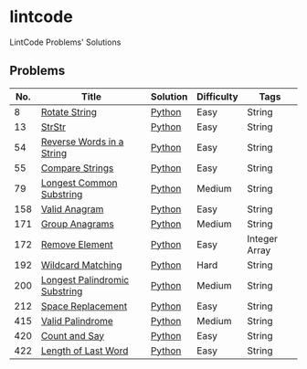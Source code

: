 # lintcode
LintCode Problems' Solutions

## Problems

| No.  | Title                                                        | Solution                                                  | Difficulty | Tags          |
| ---- | ------------------------------------------------------------ | --------------------------------------------------------- | ---------- | ------------- |
| 8    | [Rotate String](http://www.lintcode.com/en/problem/rotate-string/) | [Python](algorithms/2_valid_anagram.py)                   | Easy       | String        |
| 13   | [StrStr](https://www.lintcode.com/problem/implement-strstr/) | [Python](algorithms/13_str_str.py)                        | Easy       | String        |
| 54   | [Reverse Words in a String](https://www.lintcode.com/problem/reverse-words-in-a-string/) | [Python](algorithms/54_reverse_words_in_a_string.py)      | Easy       | String        |
| 55   | [Compare Strings](http://www.lintcode.com/en/problem/compare-strings/) | [Python](algorithms/55_compare_strings.py)                | Easy       | String        |
| 79   | [Longest Common Substring](http://www.lintcode.com/en/problem/longest-common-substring/) | [Python](algorithms/79_longest_common_substring.py)       | Medium     | String        |
| 158  | [Valid Anagram](https://www.lintcode.com/problem/valid-anagram) | [Python](algorithms/158_valid_anagram.py)                 | Easy       | String        |
| 171  | [Group Anagrams](http://www.lintcode.com/en/problem/anagrams/) | [Python](algorithms/171_group_anagrams.py)                | Medium     | String        |
| 172  | [Remove Element](http://www.lintcode.com/en/problem/remove-element/) | [Python](algorithms/172_remove_element.py)                | Easy       | Integer Array |
| 192  | [Wildcard Matching](https://www.lintcode.com/problem/wildcard-matching/) | [Python](algorithms/192_wildcard_matching.py)             | Hard       | String        |
| 200  | [Longest Palindromic Substring](https://www.lintcode.com/problem/longest-palindromic-substring/) | [Python](algorithms/200_longest_palindromic_substring.py) | Medium     | String        |
| 212  | [Space Replacement](https://www.lintcode.com/problem/space-replacement/) | [Python](algorithms/212_space_replacement.py)             | Easy       | String        |
| 415  | [Valid Palindrome](https://www.lintcode.com/problem/valid-palindrome/) | [Python](algorithms/415_valid_palindrome.py)              | Medium     | String        |
| 420  | [Count and Say](https://www.lintcode.com/problem/count-and-say/) | [Python](algorithms/420_count_and_say.py)                 | Easy       | String        |
| 422  | [Length of Last Word](https://www.lintcode.com/problem/length-of-last-word/) | [Python](algorithms/422_length_of_last_word.py)           | Easy       | String        |

